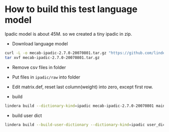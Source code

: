 # How to build this test language model

Ipadic model is about 45M. so we created a tiny ipadic in zip.

- Download language model

```bash
curl -L -o mecab-ipadic-2.7.0-20070801.tar.gz "https://github.com/lindera-morphology/mecab-ipadic/archive/refs/tags/2.7.0-20070801.tar.gz"
tar xvf mecab-ipadic-2.7.0-20070801.tar.gz
```

- Remove csv files in folder

- Put files in `ipadic/raw` into folder

- Edit matrix.def, reset last column(weight) into zero, except first row.

- build

```bash
lindera build --dictionary-kind=ipadic mecab-ipadic-2.7.0-20070801 main
```

- build user dict

```bash
lindera build --build-user-dictionary --dictionary-kind=ipadic user_dict/userdict.csv user_dict2
```
